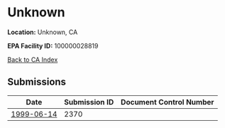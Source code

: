 # Unknown

**Location:** Unknown, CA

**EPA Facility ID:** 100000028819

[Back to CA Index](../../index.md)

## Submissions

| Date | Submission ID | Document Control Number |
|------|--------------|-------------------------|
| [1999-06-14](submissions/2370.md) | 2370 |  |
